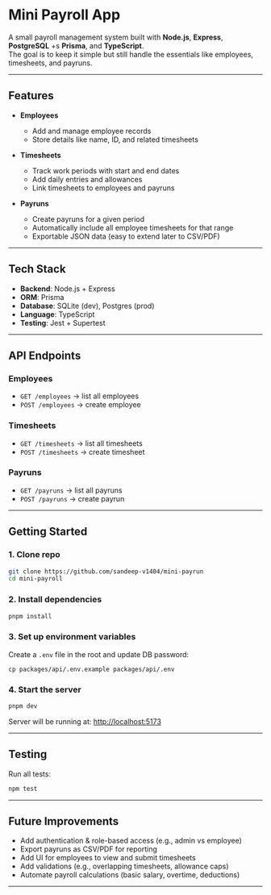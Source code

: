 # Mini Payroll App

A small payroll management system built with **Node.js**, **Express**, **PostgreSQL** +s **Prisma**, and **TypeScript**.  
The goal is to keep it simple but still handle the essentials like employees, timesheets, and payruns.

---

## Features

- **Employees**

  - Add and manage employee records
  - Store details like name, ID, and related timesheets

- **Timesheets**

  - Track work periods with start and end dates
  - Add daily entries and allowances
  - Link timesheets to employees and payruns

- **Payruns**
  - Create payruns for a given period
  - Automatically include all employee timesheets for that range
  - Exportable JSON data (easy to extend later to CSV/PDF)

---

## Tech Stack

- **Backend**: Node.js + Express
- **ORM**: Prisma
- **Database**: SQLite (dev), Postgres (prod)
- **Language**: TypeScript
- **Testing**: Jest + Supertest

---

## API Endpoints

### Employees

- `GET /employees` → list all employees
- `POST /employees` → create employee

### Timesheets

- `GET /timesheets` → list all timesheets
- `POST /timesheets` → create timesheet

### Payruns

- `GET /payruns` → list all payruns
- `POST /payruns` → create payrun

---

## Getting Started

### 1. Clone repo

```sh
git clone https://github.com/sandeep-v1404/mini-payrun
cd mini-payroll
```

### 2. Install dependencies

```sh
pnpm install
```

### 3. Set up environment variables

Create a `.env` file in the root and update DB password:

``` 
cp packages/api/.env.example packages/api/.env

```

### 4. Start the server

```sh
pnpm dev
```

Server will be running at: [http://localhost:5173](http://localhost:5173)

---

## Testing

Run all tests:

```sh
npm test
```

---

## Future Improvements

- Add authentication & role-based access (e.g., admin vs employee)
- Export payruns as CSV/PDF for reporting
- Add UI for employees to view and submit timesheets
- Add validations (e.g., overlapping timesheets, allowance caps)
- Automate payroll calculations (basic salary, overtime, deductions)

---
